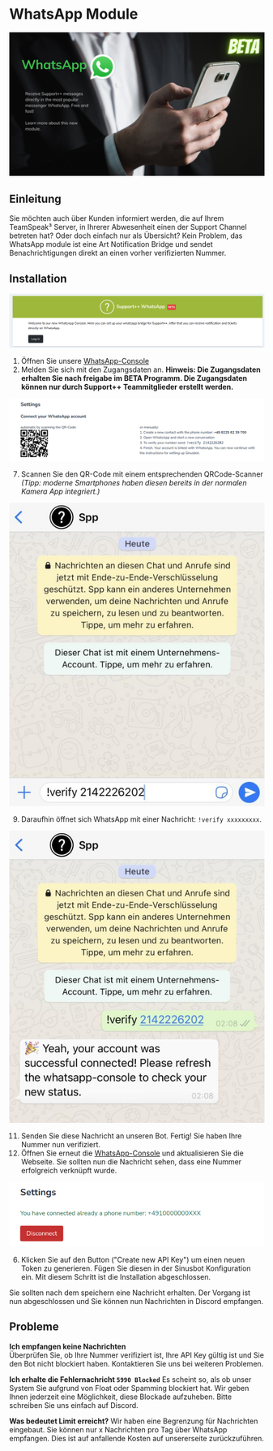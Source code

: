 # WhatsApp Module

![header](../static/whatsapp-banner.png)


## Einleitung

Sie möchten auch über Kunden informiert werden, die auf Ihrem TeamSpeak³
Server, in Ihrerer Abwesenheit einen der Support Channel betreten hat?
Oder doch einfach nur als Übersicht? Kein Problem, das WhatsApp module
ist eine Art Notification Bridge und sendet Benachrichtigungen direkt 
an einen vorher verifizierten Nummer.

## Installation

<Aside type='warning' header='⚠️ Um dieses Module nutzen zu können, benötigen Sie einen Account für die closed beta. Sie können sich hier anmelden: <a href="https://beta-whatsapp.support-pp.de/">https://beta-whatsapp.support-pp.de/</a>'>
</Aside>
<Aside type='warning' header='⚠️ Dieses Module ist ab Version 2.7.0 verfügbar.'>
</Aside>

![header-d](../static/c85601fc28324c18bd5038d69a3d9464.png)

1.  Öffnen Sie unsere [WhatsApp-Console](https://whatsapp-console.support-pp.de/)
3.  Melden Sie sich mit den Zugangsdaten an. 
**Hinweis: Die Zugangsdaten erhalten Sie nach freigabe im BETA Programm. Die Zugangsdaten können nur durch Support++ Teammitglieder erstellt werden.**

![header-d](../static/781d8a083b652d122fbb26bdb503cb82.png)

7.  Scannen Sie den QR-Code mit einem entsprechenden QRCode-Scanner *(Tipp: moderne Smartphones haben diesen bereits in der normalen Kamera App integriert.)*

![header-d](../static/d748133e1c50173961ffe6459a36d204.png)

9.  Daraufhin öffnet sich WhatsApp mit einer Nachricht: ```!verify xxxxxxxxx```.

![header-d](../static/bf1c262837b5652d94f953539bfbd944.png)

11.  Senden Sie diese Nachricht an unseren Bot. Fertig! Sie haben Ihre Nummer nun verifiziert.
12.  Öffnen Sie erneut die [WhatsApp-Console](https://whatsapp-console.support-pp.de/) und aktualisieren Sie die Webseite.
    Sie sollten nun die Nachricht sehen, dass eine Nummer erfolgreich verknüpft wurde.
    
![header-d](../static/1a12ef21d719281cc18a58aca18523aa.png)

6. Klicken Sie auf den Button ("Create new API Key") um einen neuen Token zu generieren. Fügen Sie diesen in der Sinusbot Konfiguration ein. 
Mit diesem Schritt ist die Installation abgeschlossen.

Sie sollten nach dem speichern eine Nachricht erhalten. Der Vorgang ist
nun abgeschlossen und Sie können nun Nachrichten in Discord empfangen.

## Probleme

**Ich empfangen keine Nachrichten**  
Überprüfen Sie, ob Ihre Nummer verifiziert ist, Ihre API Key gültig ist und Sie den Bot nicht blockiert haben.
Kontaktieren Sie uns bei weiteren Problemen.

**Ich erhalte die Fehlernachricht `5990 Blocked`**
Es scheint so, als ob unser System Sie aufgrund von Float oder Spamming
blockiert hat. Wir geben Ihnen jederzeit eine Möglichkeit, diese
Blockade aufzuheben. Bitte schreiben Sie uns einfach auf Discord.

**Was bedeutet Limit erreicht?**
Wir haben eine Begrenzung für Nachrichten eingebaut. Sie können nur x Nachrichten pro Tag über WhatsApp empfangen.
Dies ist auf anfallende Kosten auf unsererseite zurückzuführen. 
